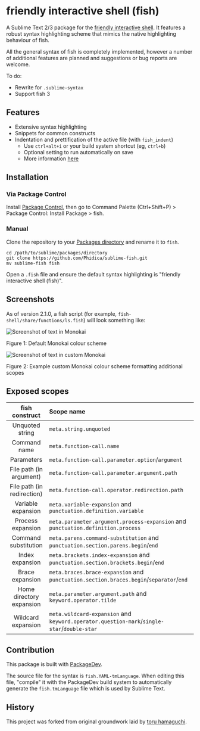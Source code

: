 friendly interactive shell (fish)
=================================

A Sublime Text 2/3 package for the [friendly interactive shell](https://github.com/fish-shell/fish-shell). It features a robust syntax highlighting scheme that mimics the native highlighting behaviour of fish.

All the general syntax of fish is completely implemented, however a number of additional features are planned and suggestions or bug reports are welcome.

To do:

- Rewrite for `.sublime-syntax`
- Support fish 3

Features
--------

- Extensive syntax highlighting
- Snippets for common constructs
- Indentation and prettification of the active file (with `fish_indent`)
  - Use `ctrl+alt+i` or your build system shortcut (eg, `ctrl+b`)
  - Optional setting to run automatically on save
  - More information [here](Messages/news-2.3.0.md)

Installation
------------

### Via Package Control

Install [Package Control](https://packagecontrol.io), then go to Command Palette (Ctrl+Shift+P) > Package Control: Install Package > fish.

### Manual

Clone the repository to your [Packages directory](http://docs.sublimetext.info/en/latest/basic_concepts.html#the-packages-directory) and rename it to `fish`.

    cd /path/to/sublime/packages/directory
    git clone https://github.com/Phidica/sublime-fish.git
    mv sublime-fish fish

Open a `.fish` file and ensure the default syntax highlighting is "friendly interactive shell (fish)".

Screenshots
-----------

As of version 2.1.0, a fish script (for example, `fish-shell/share/functions/ls.fish`) will look something like:

![Screenshot of text in Monokai](https://imgur.com/UUrDBSl.png)

Figure 1: Default Monokai colour scheme

![Screenshot of text in custom Monokai](https://imgur.com/oX51Ku7.png)

Figure 2: Example custom Monokai colour scheme formatting additional scopes

Exposed scopes
--------------

| fish construct             | Scope name
| :------------:             | :----------
| Unquoted string            | `meta.string.unquoted`
| Command name               | `meta.function-call.name`
| Parameters                 | `meta.function-call.parameter.option`/`argument`
| File path (in argument)    | `meta.function-call.parameter.argument.path`
| File path (in redirection) | `meta.function-call.operator.redirection.path`
| Variable expansion         | `meta.variable-expansion` and `punctuation.definition.variable`
| Process expansion          | `meta.parameter.argument.process-expansion` and `punctuation.definition.process`
| Command substitution       | `meta.parens.command-substitution` and `punctuation.section.parens.begin`/`end`
| Index expansion            | `meta.brackets.index-expansion` and `punctuation.section.brackets.begin`/`end`
| Brace expansion            | `meta.braces.brace-expansion` and `punctuation.section.braces.begin`/`separator`/`end`
| Home directory expansion   | `meta.parameter.argument.path` and `keyword.operator.tilde`
| Wildcard expansion         | `meta.wildcard-expansion` and `keyword.operator.question-mark`/`single-star`/`double-star`

Contribution
------------

This package is built with [PackageDev](https://github.com/SublimeText/PackageDev).

The source file for the syntax is `fish.YAML-tmLanguage`. When editing this file, "compile" it with the PackageDev build system to automatically generate the `fish.tmLanguage` file which is used by Sublime Text.

History
-------

This project was forked from original groundwork laid by [toru hamaguchi](https://github.com/toru-hamaguchi/sublime-fish-shell).
